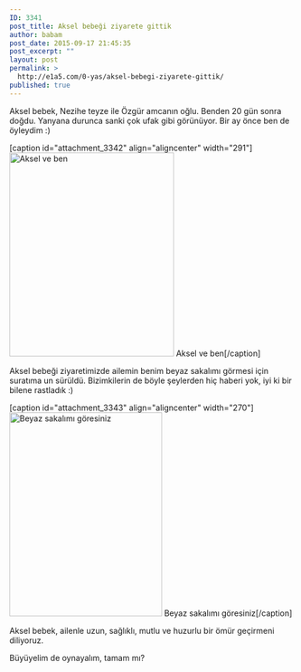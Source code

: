 ```yaml
---
ID: 3341
post_title: Aksel bebeği ziyarete gittik
author: babam
post_date: 2015-09-17 21:45:35
post_excerpt: ""
layout: post
permalink: >
  http://e1a5.com/0-yas/aksel-bebegi-ziyarete-gittik/
published: true
---
```

Aksel bebek, Nezihe teyze ile Özgür amcanın oğlu. Benden 20 gün sonra doğdu. Yanyana durunca sanki çok ufak gibi görünüyor. Bir ay önce ben de öyleydim :)

[caption id="attachment_3342" align="aligncenter" width="291"]<a href="http://e1a5.com/wp-content/uploads/2015/10/aksel-ve-ben.jpg"><img class="size-medium wp-image-3342" src="http://e1a5.com/wp-content/uploads/2015/10/aksel-ve-ben-291x360.jpg" alt="Aksel ve ben" width="291" height="360" /></a> Aksel ve ben[/caption]

Aksel bebeği ziyaretimizde ailemin benim beyaz sakalımı görmesi için suratıma un sürüldü. Bizimkilerin de böyle şeylerden hiç haberi yok, iyi ki bir bilene rastladık :)

[caption id="attachment_3343" align="aligncenter" width="270"]<a href="http://e1a5.com/wp-content/uploads/2015/10/sakalli.jpg"><img class="size-medium wp-image-3343" src="http://e1a5.com/wp-content/uploads/2015/10/sakalli-270x360.jpg" alt="Beyaz sakalımı göresiniz" width="270" height="360" /></a> Beyaz sakalımı göresiniz[/caption]

Aksel bebek, ailenle uzun, sağlıklı, mutlu ve huzurlu bir ömür geçirmeni diliyoruz.

Büyüyelim de oynayalım, tamam mı?